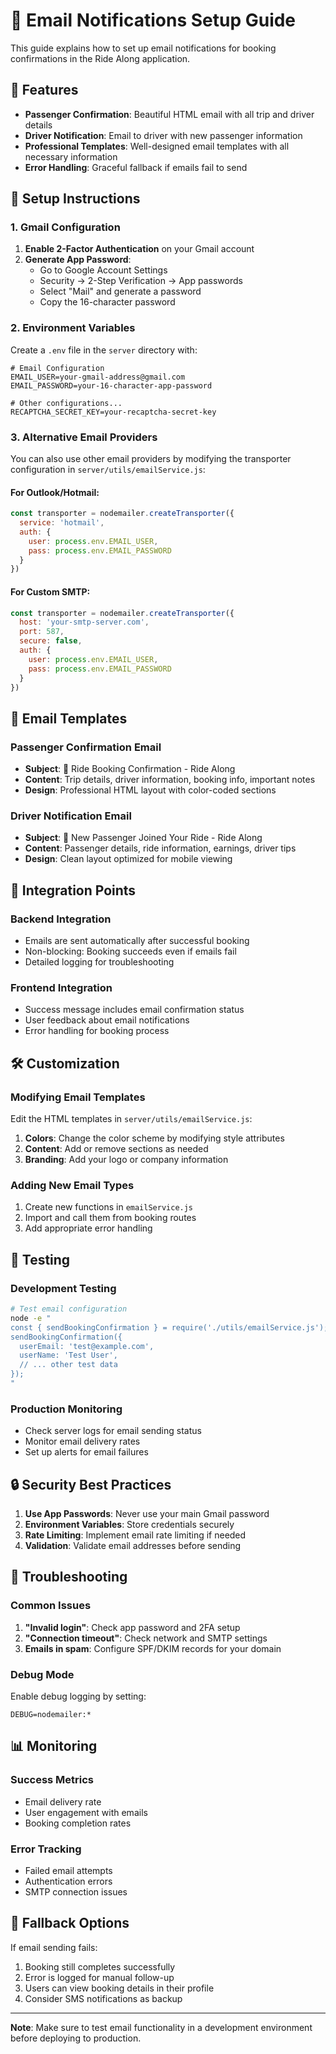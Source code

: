 # 📧 Email Notifications Setup Guide

This guide explains how to set up email notifications for booking confirmations in the Ride Along application.

## 🚀 Features

- **Passenger Confirmation**: Beautiful HTML email with all trip and driver details
- **Driver Notification**: Email to driver with new passenger information
- **Professional Templates**: Well-designed email templates with all necessary information
- **Error Handling**: Graceful fallback if emails fail to send

## 🔧 Setup Instructions

### 1. Gmail Configuration

1. **Enable 2-Factor Authentication** on your Gmail account
2. **Generate App Password**:
   - Go to Google Account Settings
   - Security → 2-Step Verification → App passwords
   - Select "Mail" and generate a password
   - Copy the 16-character password

### 2. Environment Variables

Create a `.env` file in the `server` directory with:

```env
# Email Configuration
EMAIL_USER=your-gmail-address@gmail.com
EMAIL_PASSWORD=your-16-character-app-password

# Other configurations...
RECAPTCHA_SECRET_KEY=your-recaptcha-secret-key
```

### 3. Alternative Email Providers

You can also use other email providers by modifying the transporter configuration in `server/utils/emailService.js`:

#### For Outlook/Hotmail:
```javascript
const transporter = nodemailer.createTransporter({
  service: 'hotmail',
  auth: {
    user: process.env.EMAIL_USER,
    pass: process.env.EMAIL_PASSWORD
  }
})
```

#### For Custom SMTP:
```javascript
const transporter = nodemailer.createTransporter({
  host: 'your-smtp-server.com',
  port: 587,
  secure: false,
  auth: {
    user: process.env.EMAIL_USER,
    pass: process.env.EMAIL_PASSWORD
  }
})
```

## 📧 Email Templates

### Passenger Confirmation Email
- **Subject**: 🚗 Ride Booking Confirmation - Ride Along
- **Content**: Trip details, driver information, booking info, important notes
- **Design**: Professional HTML layout with color-coded sections

### Driver Notification Email
- **Subject**: 👥 New Passenger Joined Your Ride - Ride Along
- **Content**: Passenger details, ride information, earnings, driver tips
- **Design**: Clean layout optimized for mobile viewing

## 🔄 Integration Points

### Backend Integration
- Emails are sent automatically after successful booking
- Non-blocking: Booking succeeds even if emails fail
- Detailed logging for troubleshooting

### Frontend Integration
- Success message includes email confirmation status
- User feedback about email notifications
- Error handling for booking process

## 🛠️ Customization

### Modifying Email Templates
Edit the HTML templates in `server/utils/emailService.js`:

1. **Colors**: Change the color scheme by modifying style attributes
2. **Content**: Add or remove sections as needed
3. **Branding**: Add your logo or company information

### Adding New Email Types
1. Create new functions in `emailService.js`
2. Import and call them from booking routes
3. Add appropriate error handling

## 🧪 Testing

### Development Testing
```bash
# Test email configuration
node -e "
const { sendBookingConfirmation } = require('./utils/emailService.js');
sendBookingConfirmation({
  userEmail: 'test@example.com',
  userName: 'Test User',
  // ... other test data
});
"
```

### Production Monitoring
- Check server logs for email sending status
- Monitor email delivery rates
- Set up alerts for email failures

## 🔒 Security Best Practices

1. **Use App Passwords**: Never use your main Gmail password
2. **Environment Variables**: Store credentials securely
3. **Rate Limiting**: Implement email rate limiting if needed
4. **Validation**: Validate email addresses before sending

## 🚨 Troubleshooting

### Common Issues

1. **"Invalid login"**: Check app password and 2FA setup
2. **"Connection timeout"**: Check network and SMTP settings
3. **Emails in spam**: Configure SPF/DKIM records for your domain

### Debug Mode
Enable debug logging by setting:
```env
DEBUG=nodemailer:*
```

## 📊 Monitoring

### Success Metrics
- Email delivery rate
- User engagement with emails
- Booking completion rates

### Error Tracking
- Failed email attempts
- Authentication errors
- SMTP connection issues

## 🔄 Fallback Options

If email sending fails:
1. Booking still completes successfully
2. Error is logged for manual follow-up
3. Users can view booking details in their profile
4. Consider SMS notifications as backup

---

**Note**: Make sure to test email functionality in a development environment before deploying to production.